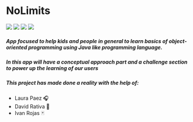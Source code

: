 #                                                         **NoLimits** 
![](https://img.shields.io/badge/release-v1.0--alpha-blue) ![](https://img.shields.io/badge/java-%3E%3D%201.8-brightgreen)
![](https://img.shields.io/badge/license-MIT-green) ![](https://img.shields.io/badge/build-pending-yellow)
##### App focused to help kids and people in general to learn basics of object-oriented programming using Java like programming language.
##### In this app will have a conceptual approach part and a challenge section to power up the learning of our users
##### This project has made done a reality with the help of:
- Laura Paez :headphones:
- David Rativa :art:
- Ivan Rojas :black_joker:

